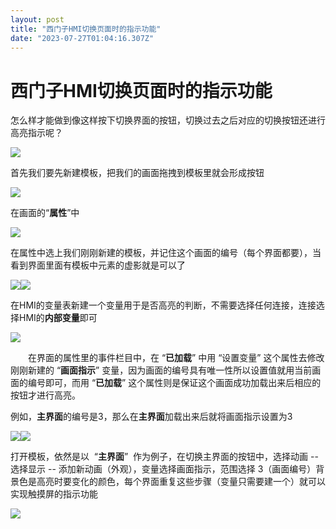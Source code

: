 ```yaml
---
layout: post
title: "西门子HMI切换页面时的指示功能"
date: "2023-07-27T01:04:16.307Z"
---
```

西门子HMI切换页面时的指示功能
================

怎么样才能做到像这样按下切换界面的按钮，切换过去之后对应的切换按钮还进行高亮指示呢？

![](https://img2023.cnblogs.com/blog/2773715/202307/2773715-20230726193217055-1594882650.gif)

首先我们要先新建模板，把我们的画面拖拽到模板里就会形成按钮

![](https://img2023.cnblogs.com/blog/2773715/202307/2773715-20230726193453670-987251323.png)

在画面的“**属性**”中

![](https://img2023.cnblogs.com/blog/2773715/202307/2773715-20230726193529152-772441248.png)

在属性中选上我们刚刚新建的模板，并记住这个画面的编号（每个界面都要），当看到界面里面有模板中元素的虚影就是可以了

![](https://img2023.cnblogs.com/blog/2773715/202307/2773715-20230726194849438-1305712459.png)![](https://img2023.cnblogs.com/blog/2773715/202307/2773715-20230726195236302-1213088311.png)

在HMI的变量表新建一个变量用于是否高亮的判断，不需要选择任何连接，连接选择HMI的**内部变量**即可

![](https://img2023.cnblogs.com/blog/2773715/202307/2773715-20230726200207399-674268021.png)

　　在界面的属性里的事件栏目中，在 “**已加载**” 中用 “设置变量” 这个属性去修改 刚刚新建的 “**画面指示**” 变量，因为画面的编号具有唯一性所以设置值就用当前画面的编号即可，而用 “**已加载**” 这个属性则是保证这个画面成功加载出来后相应的按钮才进行高亮。

例如，**主界面**的编号是3，那么在**主界面**加载出来后就将画面指示设置为3

![](https://img2023.cnblogs.com/blog/2773715/202307/2773715-20230726200357938-606205872.png)![](https://img2023.cnblogs.com/blog/2773715/202307/2773715-20230726194849438-1305712459.png)

打开模板，依然是以  “**主界面**”  作为例子，在切换主界面的按钮中，选择动画 -- 选择显示 -- 添加新动画（外观），变量选择画面指示，范围选择 3（画面编号）背景色是高亮时要变化的颜色，每个界面重复这些步骤（变量只需要建一个）就可以实现触摸屏的指示功能

![](https://img2023.cnblogs.com/blog/2773715/202307/2773715-20230726202335110-1684153119.png)